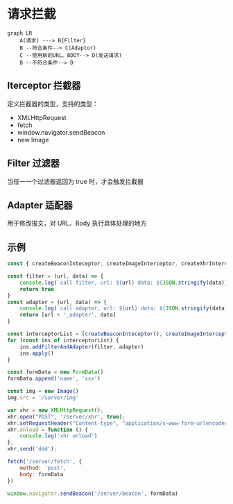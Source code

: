 # 请求拦截

```mermaid
graph LR
    A(请求) ---> B{Filter}
    B --符合条件--> C(Adaptor)
    C --使用新的URL、BDOY--> D(发送请求)
    B --不符合条件--> D
```

## Iterceptor 拦截器

定义拦截器的类型，支持的类型：

- XMLHttpRequest
- fetch
- window.navigator.sendBeacon
- new Image

## Filter 过滤器

当任一一个过滤器返回为 true 时，才会触发拦截器

## Adapter 适配器

用于修改报文，对 URL、Body 执行具体处理的地方

## 示例

```js
const { createBeaconInteceptor, createImageInterceptor, createXhrInterceptor, createFetchInterceptor } = HttpInterceptor

const filter = (url, data) => {
    console.log(`call filter, url: ${url} data: ${JSON.stringify(data)}`)
    return true
}
const adapter = (url, data) => {
    console.log(`call adapter, url: ${url} data: ${JSON.stringify(data)}`)
    return [url + '_adapter', data]
}

const interceptorList = [createBeaconInteceptor(), createImageInterceptor(), createXhrInterceptor(), createFetchInterceptor()]
for (const ins of interceptorList) {
    ins.addFilterAndAdapter(filter, adapter)
    ins.apply()
}

const formData = new FormData()
formData.append('name', 'xxx')

const img = new Image()
img.src = '/server/img'

var xhr = new XMLHttpRequest();
xhr.open("POST", '/server/xhr', true);
xhr.setRequestHeader("Content-type", "application/x-www-form-urlencoded");
xhr.onload = function () {
    console.log('xhr onload')
};
xhr.send('ddd');

fetch('/server/fetch', {
    method: 'post',
    body: formData
})

window.navigator.sendBeacon('/server/beacon', formData)
```
